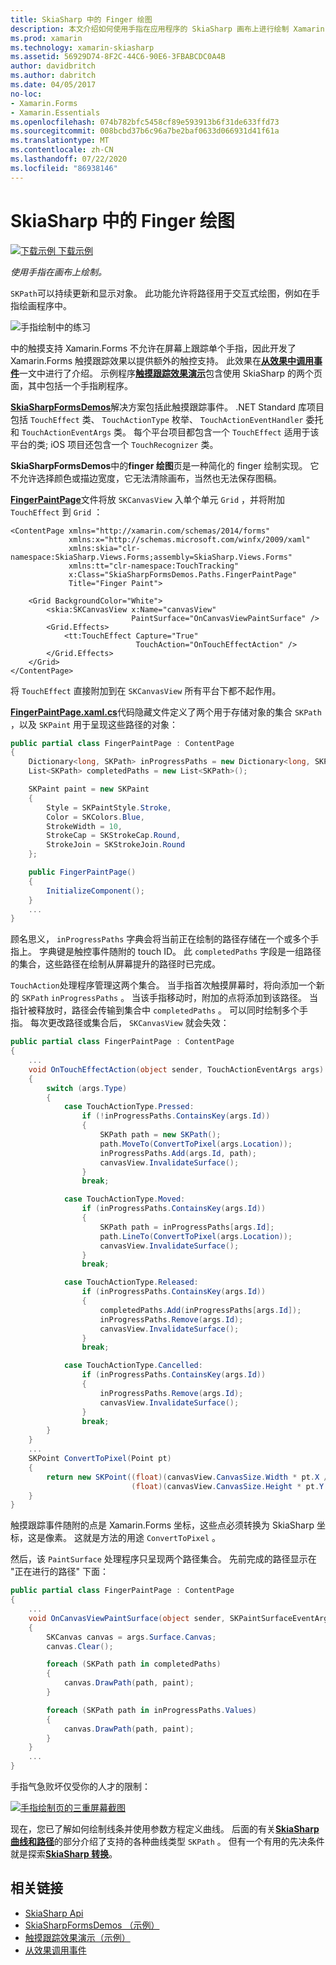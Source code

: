 ```yaml
---
title: SkiaSharp 中的 Finger 绘图
description: 本文介绍如何使用手指在应用程序的 SkiaSharp 画布上进行绘制 Xamarin.Forms ，并使用示例代码对此进行演示。
ms.prod: xamarin
ms.technology: xamarin-skiasharp
ms.assetid: 56929D74-8F2C-44C6-90E6-3FBABCDC0A4B
author: davidbritch
ms.author: dabritch
ms.date: 04/05/2017
no-loc:
- Xamarin.Forms
- Xamarin.Essentials
ms.openlocfilehash: 074b782bfc5458cf89e593913b6f31de633ffd73
ms.sourcegitcommit: 008bcbd37b6c96a7be2baf0633d066931d41f61a
ms.translationtype: MT
ms.contentlocale: zh-CN
ms.lasthandoff: 07/22/2020
ms.locfileid: "86938146"
---
```

# <a name="finger-painting-in-skiasharp"></a>SkiaSharp 中的 Finger 绘图

[![下载示例](~/media/shared/download.png) 下载示例](https://docs.microsoft.com/samples/xamarin/xamarin-forms-samples/skiasharpforms-demos)

_使用手指在画布上绘制。_

`SKPath`可以持续更新和显示对象。 此功能允许将路径用于交互式绘图，例如在手指绘画程序中。

![手指绘制中的练习](finger-paint-images/fingerpaintsample.png)

中的触摸支持 Xamarin.Forms 不允许在屏幕上跟踪单个手指，因此开发了 Xamarin.Forms 触摸跟踪效果以提供额外的触控支持。 此效果在[**从效果中调用事件**](~/xamarin-forms/app-fundamentals/effects/touch-tracking.md)一文中进行了介绍。 示例程序[**触摸跟踪效果演示**](https://docs.microsoft.com/samples/xamarin/xamarin-forms-samples/effects-touchtrackingeffect/)包含使用 SkiaSharp 的两个页面，其中包括一个手指刷程序。

[**SkiaSharpFormsDemos**](https://docs.microsoft.com/samples/xamarin/xamarin-forms-samples/skiasharpforms-demos)解决方案包括此触摸跟踪事件。 .NET Standard 库项目包括 `TouchEffect` 类、 `TouchActionType` 枚举、 `TouchActionEventHandler` 委托和 `TouchActionEventArgs` 类。 每个平台项目都包含一个 `TouchEffect` 适用于该平台的类; iOS 项目还包含一个 `TouchRecognizer` 类。

**SkiaSharpFormsDemos**中的**finger 绘图**页是一种简化的 finger 绘制实现。 它不允许选择颜色或描边宽度，它无法清除画布，当然也无法保存图稿。

[**FingerPaintPage**](https://github.com/xamarin/xamarin-forms-samples/blob/master/SkiaSharpForms/Demos/Demos/SkiaSharpFormsDemos/Paths/FingerPaintPage.xaml)文件将放 `SKCanvasView` 入单个单元 `Grid` ，并将附加 `TouchEffect` 到 `Grid` ：

```xaml
<ContentPage xmlns="http://xamarin.com/schemas/2014/forms"
             xmlns:x="http://schemas.microsoft.com/winfx/2009/xaml"
             xmlns:skia="clr-namespace:SkiaSharp.Views.Forms;assembly=SkiaSharp.Views.Forms"
             xmlns:tt="clr-namespace:TouchTracking"
             x:Class="SkiaSharpFormsDemos.Paths.FingerPaintPage"
             Title="Finger Paint">

    <Grid BackgroundColor="White">
        <skia:SKCanvasView x:Name="canvasView"
                           PaintSurface="OnCanvasViewPaintSurface" />
        <Grid.Effects>
            <tt:TouchEffect Capture="True"
                            TouchAction="OnTouchEffectAction" />
        </Grid.Effects>
    </Grid>
</ContentPage>
```

将 `TouchEffect` 直接附加到在 `SKCanvasView` 所有平台下都不起作用。

[**FingerPaintPage.xaml.cs**](https://github.com/xamarin/xamarin-forms-samples/blob/master/SkiaSharpForms/Demos/Demos/SkiaSharpFormsDemos/Paths/FingerPaintPage.xaml.cs)代码隐藏文件定义了两个用于存储对象的集合 `SKPath` ，以及 `SKPaint` 用于呈现这些路径的对象：

```csharp
public partial class FingerPaintPage : ContentPage
{
    Dictionary<long, SKPath> inProgressPaths = new Dictionary<long, SKPath>();
    List<SKPath> completedPaths = new List<SKPath>();

    SKPaint paint = new SKPaint
    {
        Style = SKPaintStyle.Stroke,
        Color = SKColors.Blue,
        StrokeWidth = 10,
        StrokeCap = SKStrokeCap.Round,
        StrokeJoin = SKStrokeJoin.Round
    };

    public FingerPaintPage()
    {
        InitializeComponent();
    }
    ...
}
```

顾名思义， `inProgressPaths` 字典会将当前正在绘制的路径存储在一个或多个手指上。 字典键是触控事件随附的 touch ID。 此 `completedPaths` 字段是一组路径的集合，这些路径在绘制从屏幕提升的路径时已完成。

`TouchAction`处理程序管理这两个集合。 当手指首次触摸屏幕时，将向添加一个新的 `SKPath` `inProgressPaths` 。 当该手指移动时，附加的点将添加到该路径。 当指针被释放时，路径会传输到集合中 `completedPaths` 。 可以同时绘制多个手指。 每次更改路径或集合后， `SKCanvasView` 就会失效：

```csharp
public partial class FingerPaintPage : ContentPage
{
    ...
    void OnTouchEffectAction(object sender, TouchActionEventArgs args)
    {
        switch (args.Type)
        {
            case TouchActionType.Pressed:
                if (!inProgressPaths.ContainsKey(args.Id))
                {
                    SKPath path = new SKPath();
                    path.MoveTo(ConvertToPixel(args.Location));
                    inProgressPaths.Add(args.Id, path);
                    canvasView.InvalidateSurface();
                }
                break;

            case TouchActionType.Moved:
                if (inProgressPaths.ContainsKey(args.Id))
                {
                    SKPath path = inProgressPaths[args.Id];
                    path.LineTo(ConvertToPixel(args.Location));
                    canvasView.InvalidateSurface();
                }
                break;

            case TouchActionType.Released:
                if (inProgressPaths.ContainsKey(args.Id))
                {
                    completedPaths.Add(inProgressPaths[args.Id]);
                    inProgressPaths.Remove(args.Id);
                    canvasView.InvalidateSurface();
                }
                break;

            case TouchActionType.Cancelled:
                if (inProgressPaths.ContainsKey(args.Id))
                {
                    inProgressPaths.Remove(args.Id);
                    canvasView.InvalidateSurface();
                }
                break;
        }
    }
    ...
    SKPoint ConvertToPixel(Point pt)
    {
        return new SKPoint((float)(canvasView.CanvasSize.Width * pt.X / canvasView.Width),
                           (float)(canvasView.CanvasSize.Height * pt.Y / canvasView.Height));
    }
}
```

触摸跟踪事件随附的点是 Xamarin.Forms 坐标，这些点必须转换为 SkiaSharp 坐标，这是像素。 这就是方法的用途 `ConvertToPixel` 。

然后，该 `PaintSurface` 处理程序只呈现两个路径集合。 先前完成的路径显示在 "正在进行的路径" 下面：

```csharp
public partial class FingerPaintPage : ContentPage
{
    ...
    void OnCanvasViewPaintSurface(object sender, SKPaintSurfaceEventArgs args)
    {
        SKCanvas canvas = args.Surface.Canvas;
        canvas.Clear();

        foreach (SKPath path in completedPaths)
        {
            canvas.DrawPath(path, paint);
        }

        foreach (SKPath path in inProgressPaths.Values)
        {
            canvas.DrawPath(path, paint);
        }
    }
    ...
}
```

手指气急败坏仅受你的人才的限制：

[![手指绘制页的三重屏幕截图](finger-paint-images/fingerpaint-small.png)](finger-paint-images/fingerpaint-large.png#lightbox "手指绘制页的三重屏幕截图")

现在，您已了解如何绘制线条并使用参数方程定义曲线。 后面的有关[**SkiaSharp 曲线和路径**](../curves/index.md)的部分介绍了支持的各种曲线类型 `SKPath` 。 但有一个有用的先决条件就是探索[**SkiaSharp 转换**](../transforms/index.md)。

## <a name="related-links"></a>相关链接

- [SkiaSharp Api](https://docs.microsoft.com/dotnet/api/skiasharp)
- [SkiaSharpFormsDemos （示例）](https://docs.microsoft.com/samples/xamarin/xamarin-forms-samples/skiasharpforms-demos)
- [触摸跟踪效果演示（示例）](https://docs.microsoft.com/samples/xamarin/xamarin-forms-samples/effects-touchtrackingeffect/)
- [从效果调用事件](~/xamarin-forms/app-fundamentals/effects/touch-tracking.md)
